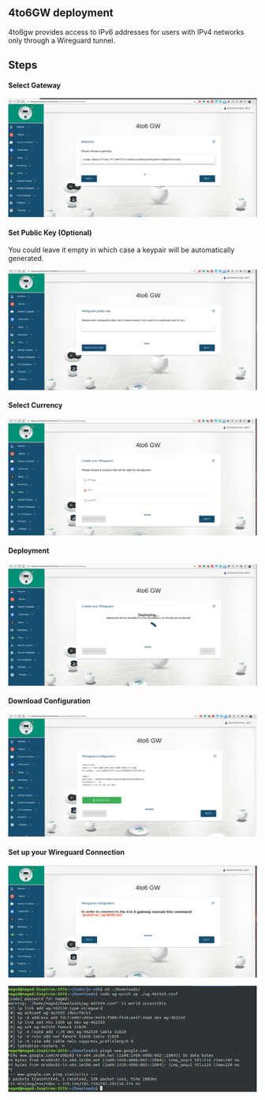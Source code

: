 ## 4to6GW deployment
4to6gw provides access to IPv6 addresses for users with IPv4 networks only through a Wireguard tunnel.

## Steps

#### Select Gateway
![4to6gw_1](./img/4to6gw_1.png)

#### Set Public Key (Optional)
You could leave it empty in which case a keypair will be automatically generated.

![4to6gw_2](./img/4to6gw_2.png)

#### Select Currency
![4to6gw_3](./img/4to6gw_3.png)

#### Deployment
![4to6gw_4](./img/4to6gw_4.png)

#### Download Configuration
![4to6gw_6](./img/4to6gw_6.png)

#### Set up your Wireguard Connection
![4to6gw_7](./img/4to6gw_7.png)

![4to6gw_8](./img/4to6gw_8.png)
